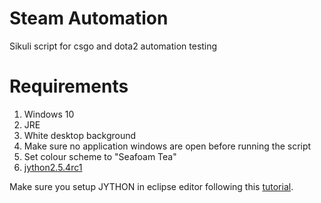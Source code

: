# Steam Automation
Sikuli script for csgo and dota2 automation testing

# Requirements
1. Windows 10
2. JRE
3. White desktop background
4. Make sure no application windows are open before running the script
5. Set colour scheme to "Seafoam Tea"
6. [jython2.5.4rc1](http://search.maven.org/remotecontent?filepath=org/python/jython-installer/2.5.4-rc1/jython-installer-2.5.4-rc1.jar)

Make sure you setup JYTHON in eclipse editor following this [tutorial](http://example.com "Tutorial").
